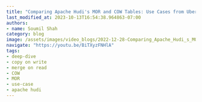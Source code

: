 ```yaml
---
title: "Comparing Apache Hudi's MOR and COW Tables: Use Cases from Uber"
last_modified_at: 2023-10-13T16:54:38.964863-07:00
authors:
- name: Soumil Shah
category: blog
image: /assets/images/video_blogs/2022-12-28-Comparing_Apache_Hudi_s_MOR_and_COW_Tables_Use_Cases_from_Uber.png
navigate: "https://youtu.be/BiTXyzFNHlA"
tags:
- deep-dive
- copy on write
- merge on read
- COW
- MOR
- use-case
- apache hudi
---
```

